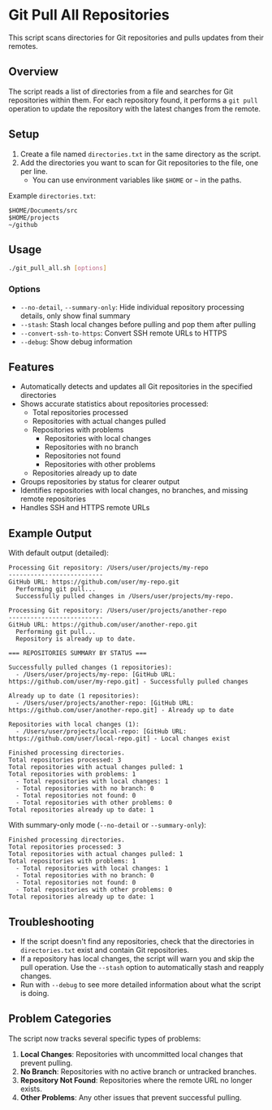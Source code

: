 # Git Pull All Repositories

This script scans directories for Git repositories and pulls updates from their remotes.

## Overview

The script reads a list of directories from a file and searches for Git repositories within them. For each repository found, it performs a `git pull` operation to update the repository with the latest changes from the remote.

## Setup

1. Create a file named `directories.txt` in the same directory as the script.
2. Add the directories you want to scan for Git repositories to the file, one per line.
   * You can use environment variables like `$HOME` or `~` in the paths.

Example `directories.txt`:
```
$HOME/Documents/src
$HOME/projects
~/github
```

## Usage

```bash
./git_pull_all.sh [options]
```

### Options

- `--no-detail`, `--summary-only`: Hide individual repository processing details, only show final summary
- `--stash`: Stash local changes before pulling and pop them after pulling
- `--convert-ssh-to-https`: Convert SSH remote URLs to HTTPS
- `--debug`: Show debug information

## Features

- Automatically detects and updates all Git repositories in the specified directories
- Shows accurate statistics about repositories processed:
  - Total repositories processed
  - Repositories with actual changes pulled
  - Repositories with problems
    - Repositories with local changes
    - Repositories with no branch
    - Repositories not found
    - Repositories with other problems
  - Repositories already up to date
- Groups repositories by status for clearer output
- Identifies repositories with local changes, no branches, and missing remote repositories
- Handles SSH and HTTPS remote URLs

## Example Output

With default output (detailed):
```
Processing Git repository: /Users/user/projects/my-repo
--------------------------
GitHub URL: https://github.com/user/my-repo.git
  Performing git pull...
  Successfully pulled changes in /Users/user/projects/my-repo.

Processing Git repository: /Users/user/projects/another-repo
--------------------------
GitHub URL: https://github.com/user/another-repo.git
  Performing git pull...
  Repository is already up to date.

=== REPOSITORIES SUMMARY BY STATUS ===

Successfully pulled changes (1 repositories):
  - /Users/user/projects/my-repo: [GitHub URL: https://github.com/user/my-repo.git] - Successfully pulled changes

Already up to date (1 repositories):
  - /Users/user/projects/another-repo: [GitHub URL: https://github.com/user/another-repo.git] - Already up to date

Repositories with local changes (1):
  - /Users/user/projects/local-repo: [GitHub URL: https://github.com/user/local-repo.git] - Local changes exist

Finished processing directories.
Total repositories processed: 3
Total repositories with actual changes pulled: 1
Total repositories with problems: 1
  - Total repositories with local changes: 1
  - Total repositories with no branch: 0
  - Total repositories not found: 0
  - Total repositories with other problems: 0
Total repositories already up to date: 1
```

With summary-only mode (`--no-detail` or `--summary-only`):
```
Finished processing directories.
Total repositories processed: 3
Total repositories with actual changes pulled: 1
Total repositories with problems: 1
  - Total repositories with local changes: 1
  - Total repositories with no branch: 0
  - Total repositories not found: 0
  - Total repositories with other problems: 0
Total repositories already up to date: 1
```

## Troubleshooting

- If the script doesn't find any repositories, check that the directories in `directories.txt` exist and contain Git repositories.
- If a repository has local changes, the script will warn you and skip the pull operation. Use the `--stash` option to automatically stash and reapply changes.
- Run with `--debug` to see more detailed information about what the script is doing.

## Problem Categories

The script now tracks several specific types of problems:

1. **Local Changes**: Repositories with uncommitted local changes that prevent pulling.
2. **No Branch**: Repositories with no active branch or untracked branches.
3. **Repository Not Found**: Repositories where the remote URL no longer exists.
4. **Other Problems**: Any other issues that prevent successful pulling.